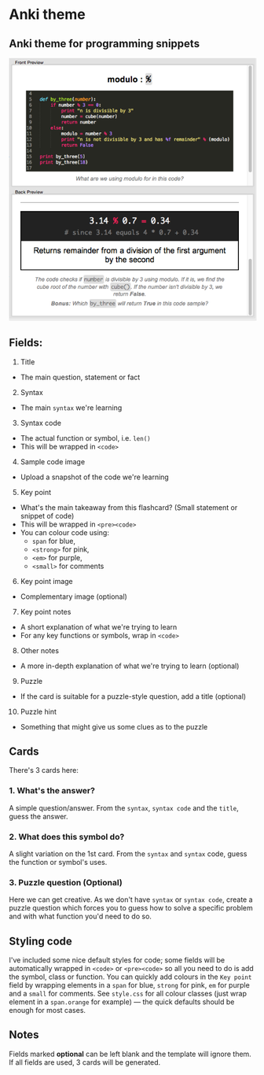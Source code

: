 # Anki theme
## Anki theme for programming snippets


![Preview image](./img/preview.png)

## Fields:

1. Title
  - The main question, statement or fact
2. Syntax
  - The main `syntax` we're learning
3. Syntax code
  - The actual function or symbol, i.e. `len()`
  - This will be wrapped in `<code>`
4. Sample code image
  - Upload a snapshot of the code we're learning
5. Key point
  - What's the main takeaway from this flashcard? (Small statement or snippet of code)
  - This will be wrapped in `<pre><code>`
  - You can colour code using:
    - `span` for blue,
    - `<strong>` for pink,
    - `<em>` for purple,
    - `<small>` for comments
6. Key point image
  - Complementary image (optional)
7. Key point notes
  - A short explanation of what we're trying to learn
  - For any key functions or symbols, wrap in `<code>`
8. Other notes
  - A more in-depth explanation of what we're trying to learn (optional)
9. Puzzle
  - If the card is suitable for a puzzle-style question, add a title (optional)
10. Puzzle hint
  - Something that might give us some clues as to the puzzle


## Cards

There's 3 cards here:

### 1. What's the answer?

A simple question/answer. From the `syntax`, `syntax code` and the `title`, guess the answer.

### 2. What does this symbol do?

A slight variation on the 1st card. From the `syntax` and `syntax` code, guess the function or symbol's uses.

### 3. Puzzle question (Optional)

Here we can get creative. As we don't have `syntax` or `syntax code`, create a puzzle question which forces you to guess how to solve a specific problem and with what function you'd need to do so.


## Styling code

I've included some nice default styles for code; some fields will be automatically wrapped in `<code>` or `<pre><code>` so all you need to do is add the symbol, class or function. You can quickly add colours in the `Key point` field by wrapping elements in a `span` for blue, `strong` for pink, `em` for purple and a `small` for comments. See `style.css` for all colour classes (just wrap element in a `span.orange` for example) — the quick defaults should be enough for most cases.

## Notes

Fields marked **optional** can be left blank and the template will ignore them. If all fields are used, 3 cards will be generated.
